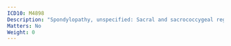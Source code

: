 ```yaml
---
ICD10: M4898
Description: "Spondylopathy, unspecified: Sacral and sacrococcygeal region"
Matters: No
Weight: 0
---
```


